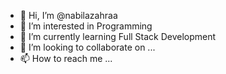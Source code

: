 - 👋 Hi, I’m @nabilazahraa
- 👀 I’m interested in Programming
- 🌱 I’m currently learning Full Stack Development
- 💞️ I’m looking to collaborate on ...
- 📫 How to reach me ...

<!---
nabilazahraa/nabilazahraa is a ✨ special ✨ repository because its `README.md` (this file) appears on your GitHub profile.
You can click the Preview link to take a look at your changes.
--->
